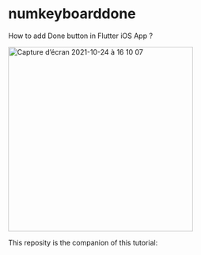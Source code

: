 # numkeyboarddone
 How to add Done button in Flutter iOS App ?
 
<img width="373" alt="Capture d’écran 2021-10-24 à 16 10 07" src="https://user-images.githubusercontent.com/55869882/138599013-b16691b0-5fbf-4b91-b0b6-eaa0e3b27fb2.png">

This reposity is the companion of this tutorial: 
